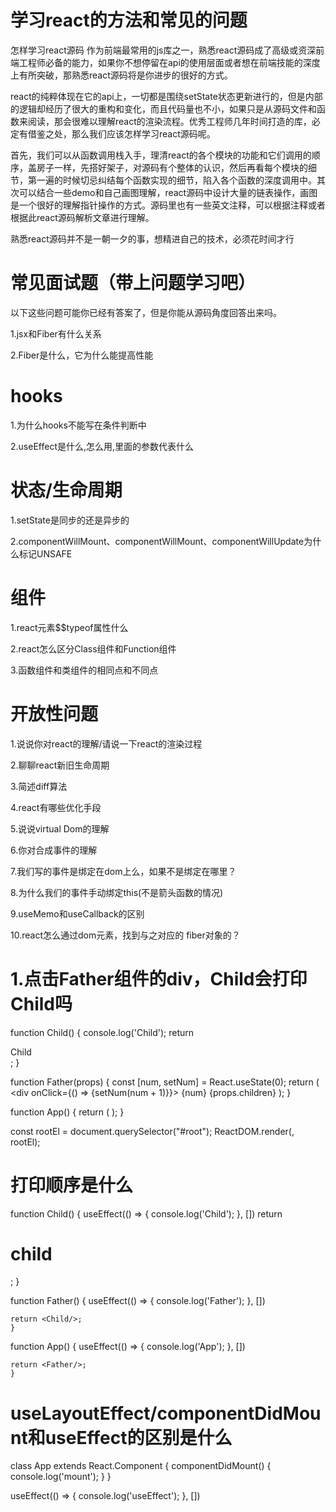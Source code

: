 # 学习react的方法和常见的问题

怎样学习react源码
作为前端最常用的js库之一，熟悉react源码成了高级或资深前端工程师必备的能力，如果你不想停留在api的使用层面或者想在前端技能的深度上有所突破，那熟悉react源码将是你进步的很好的方式。

react的纯粹体现在它的api上，一切都是围绕setState状态更新进行的，但是内部的逻辑却经历了很大的重构和变化，而且代码量也不小，如果只是从源码文件和函数来阅读，那会很难以理解react的渲染流程。优秀工程师几年时间打造的库，必定有借鉴之处，那么我们应该怎样学习react源码呢。

首先，我们可以从函数调用栈入手，理清react的各个模块的功能和它们调用的顺序，盖房子一样，先搭好架子，对源码有个整体的认识，然后再看每个模块的细节，第一遍的时候切忌纠结每个函数实现的细节，陷入各个函数的深度调用中。其次可以结合一些demo和自己画图理解，react源码中设计大量的链表操作，画图是一个很好的理解指针操作的方式。源码里也有一些英文注释，可以根据注释或者根据此react源码解析文章进行理解。

熟悉react源码并不是一朝一夕的事，想精进自己的技术，必须花时间才行

# 常见面试题（带上问题学习吧）
以下这些问题可能你已经有答案了，但是你能从源码角度回答出来吗。

1.jsx和Fiber有什么关系

2.Fiber是什么，它为什么能提高性能

# hooks
1.为什么hooks不能写在条件判断中

2.useEffect是什么,怎么用,里面的参数代表什么

# 状态/生命周期
1.setState是同步的还是异步的

2.componentWillMount、componentWillMount、componentWillUpdate为什么标记UNSAFE

# 组件

1.react元素$$typeof属性什么

2.react怎么区分Class组件和Function组件

3.函数组件和类组件的相同点和不同点

# 开放性问题

1.说说你对react的理解/请说一下react的渲染过程

2.聊聊react新旧生命周期

3.简述diff算法

4.react有哪些优化手段

5.说说virtual Dom的理解

6.你对合成事件的理解

7.我们写的事件是绑定在dom上么，如果不是绑定在哪里？

8.为什么我们的事件手动绑定this(不是箭头函数的情况)

9.useMemo和useCallback的区别

10.react怎么通过dom元素，找到与之对应的 fiber对象的？


# 1.点击Father组件的div，Child会打印Child吗

function Child() {
    console.log('Child');
    return <div>Child</div>;
    }

function Father(props) {
    const [num, setNum] = React.useState(0);
    return (
        <div onClick={() => {setNum(num + 1)}}>
        {num}
        {props.children}
        </div>
    );
    }
        
        
function App() {
    return (
        <Father>
        <Child/>
        </Father>
    );
    }
        
const rootEl = document.querySelector("#root");
ReactDOM.render(<App/>, rootEl);

# 打印顺序是什么

function Child() {
    useEffect(() => {
        console.log('Child');
    }, [])
    return <h1>child</h1>;
    }
        
function Father() {
    useEffect(() => {
        console.log('Father');
    }, [])
        
    return <Child/>;
    }
        
function App() {
    useEffect(() => {
        console.log('App');
    }, [])
        
    return <Father/>;
    }
# useLayoutEffect/componentDidMount和useEffect的区别是什么

class App extends React.Component {
  componentDidMount() {
    console.log('mount');
  }
}
    
useEffect(() => {
  console.log('useEffect');
}, [])
